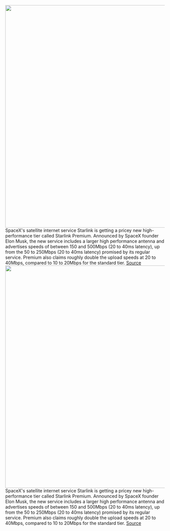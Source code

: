<img src='https://cdn.vox-cdn.com/thumbor/l0s_qbIuZr2K7jwGarwoZiK69tk=/745x594:2832x1984/1200x800/filters:focal(1697x1003:2269x1575)/cdn.vox-cdn.com/uploads/chorus_image/image/70461265/Premium_Module_05.0.jpg' width='700px' /><br/>
SpaceX's satellite internet service Starlink is getting a pricey new high-performance tier called Starlink Premium. Announced by SpaceX founder Elon Musk, the new service includes a larger high performance antenna and advertises speeds of between 150 and 500Mbps (20 to 40ms latency), up from the 50 to 250Mbps (20 to 40ms latency) promised by its regular service. Premium also claims roughly double the upload speeds at 20 to 40Mbps, compared to 10 to 20Mbps for the standard tier.
<a href='https://www.theverge.com/2022/2/2/22913921/spacex-starlink-premium-satellite-internet-faster-speed-expensive'> Source <a/><img src='https://cdn.vox-cdn.com/thumbor/l0s_qbIuZr2K7jwGarwoZiK69tk=/745x594:2832x1984/1200x800/filters:focal(1697x1003:2269x1575)/cdn.vox-cdn.com/uploads/chorus_image/image/70461265/Premium_Module_05.0.jpg' width='700px' /><br/>
SpaceX's satellite internet service Starlink is getting a pricey new high-performance tier called Starlink Premium. Announced by SpaceX founder Elon Musk, the new service includes a larger high performance antenna and advertises speeds of between 150 and 500Mbps (20 to 40ms latency), up from the 50 to 250Mbps (20 to 40ms latency) promised by its regular service. Premium also claims roughly double the upload speeds at 20 to 40Mbps, compared to 10 to 20Mbps for the standard tier.
<a href='https://www.theverge.com/2022/2/2/22913921/spacex-starlink-premium-satellite-internet-faster-speed-expensive'> Source <a/>